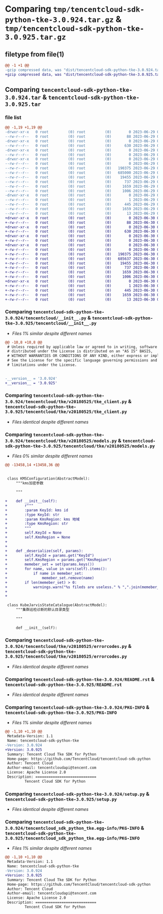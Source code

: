 # Comparing `tmp/tencentcloud-sdk-python-tke-3.0.924.tar.gz` & `tmp/tencentcloud-sdk-python-tke-3.0.925.tar.gz`

## filetype from file(1)

```diff
@@ -1 +1 @@
-gzip compressed data, was "dist/tencentcloud-sdk-python-tke-3.0.924.tar", last modified: Thu Jun 29 00:48:14 2023, max compression
+gzip compressed data, was "dist/tencentcloud-sdk-python-tke-3.0.925.tar", last modified: Fri Jun 30 02:24:35 2023, max compression
```

## Comparing `tencentcloud-sdk-python-tke-3.0.924.tar` & `tencentcloud-sdk-python-tke-3.0.925.tar`

### file list

```diff
@@ -1,19 +1,19 @@
-drwxr-xr-x   0 root         (0) root         (0)        0 2023-06-29 00:48:14.000000 tencentcloud-sdk-python-tke-3.0.924/
--rw-r--r--   0 root         (0) root         (0)       88 2023-06-29 00:48:14.000000 tencentcloud-sdk-python-tke-3.0.924/setup.cfg
-drwxr-xr-x   0 root         (0) root         (0)        0 2023-06-29 00:48:14.000000 tencentcloud-sdk-python-tke-3.0.924/tencentcloud/
--rw-r--r--   0 root         (0) root         (0)      630 2023-06-29 00:48:14.000000 tencentcloud-sdk-python-tke-3.0.924/tencentcloud/__init__.py
-drwxr-xr-x   0 root         (0) root         (0)        0 2023-06-29 00:48:14.000000 tencentcloud-sdk-python-tke-3.0.924/tencentcloud/tke/
--rw-r--r--   0 root         (0) root         (0)        0 2023-06-29 00:48:14.000000 tencentcloud-sdk-python-tke-3.0.924/tencentcloud/tke/__init__.py
-drwxr-xr-x   0 root         (0) root         (0)        0 2023-06-29 00:48:14.000000 tencentcloud-sdk-python-tke-3.0.924/tencentcloud/tke/v20180525/
--rw-r--r--   0 root         (0) root         (0)        0 2023-06-29 00:48:14.000000 tencentcloud-sdk-python-tke-3.0.924/tencentcloud/tke/v20180525/__init__.py
--rw-r--r--   0 root         (0) root         (0)   190375 2023-06-29 00:48:14.000000 tencentcloud-sdk-python-tke-3.0.924/tencentcloud/tke/v20180525/tke_client.py
--rw-r--r--   0 root         (0) root         (0)   685000 2023-06-29 00:48:14.000000 tencentcloud-sdk-python-tke-3.0.924/tencentcloud/tke/v20180525/models.py
--rw-r--r--   0 root         (0) root         (0)    19455 2023-06-29 00:48:14.000000 tencentcloud-sdk-python-tke-3.0.924/tencentcloud/tke/v20180525/errorcodes.py
--rw-r--r--   0 root         (0) root         (0)      737 2023-06-29 00:48:14.000000 tencentcloud-sdk-python-tke-3.0.924/README.rst
--rw-r--r--   0 root         (0) root         (0)     1659 2023-06-29 00:48:14.000000 tencentcloud-sdk-python-tke-3.0.924/PKG-INFO
--rw-r--r--   0 root         (0) root         (0)     1006 2023-06-29 00:48:14.000000 tencentcloud-sdk-python-tke-3.0.924/setup.py
-drwxr-xr-x   0 root         (0) root         (0)        0 2023-06-29 00:48:14.000000 tencentcloud-sdk-python-tke-3.0.924/tencentcloud_sdk_python_tke.egg-info/
--rw-r--r--   0 root         (0) root         (0)        1 2023-06-29 00:48:14.000000 tencentcloud-sdk-python-tke-3.0.924/tencentcloud_sdk_python_tke.egg-info/dependency_links.txt
--rw-r--r--   0 root         (0) root         (0)      445 2023-06-29 00:48:14.000000 tencentcloud-sdk-python-tke-3.0.924/tencentcloud_sdk_python_tke.egg-info/SOURCES.txt
--rw-r--r--   0 root         (0) root         (0)     1659 2023-06-29 00:48:14.000000 tencentcloud-sdk-python-tke-3.0.924/tencentcloud_sdk_python_tke.egg-info/PKG-INFO
--rw-r--r--   0 root         (0) root         (0)       13 2023-06-29 00:48:14.000000 tencentcloud-sdk-python-tke-3.0.924/tencentcloud_sdk_python_tke.egg-info/top_level.txt
+drwxr-xr-x   0 root         (0) root         (0)        0 2023-06-30 02:24:35.000000 tencentcloud-sdk-python-tke-3.0.925/
+-rw-r--r--   0 root         (0) root         (0)       88 2023-06-30 02:24:35.000000 tencentcloud-sdk-python-tke-3.0.925/setup.cfg
+drwxr-xr-x   0 root         (0) root         (0)        0 2023-06-30 02:24:35.000000 tencentcloud-sdk-python-tke-3.0.925/tencentcloud/
+-rw-r--r--   0 root         (0) root         (0)      630 2023-06-30 02:24:35.000000 tencentcloud-sdk-python-tke-3.0.925/tencentcloud/__init__.py
+drwxr-xr-x   0 root         (0) root         (0)        0 2023-06-30 02:24:35.000000 tencentcloud-sdk-python-tke-3.0.925/tencentcloud/tke/
+-rw-r--r--   0 root         (0) root         (0)        0 2023-06-30 02:24:35.000000 tencentcloud-sdk-python-tke-3.0.925/tencentcloud/tke/__init__.py
+drwxr-xr-x   0 root         (0) root         (0)        0 2023-06-30 02:24:35.000000 tencentcloud-sdk-python-tke-3.0.925/tencentcloud/tke/v20180525/
+-rw-r--r--   0 root         (0) root         (0)        0 2023-06-30 02:24:35.000000 tencentcloud-sdk-python-tke-3.0.925/tencentcloud/tke/v20180525/__init__.py
+-rw-r--r--   0 root         (0) root         (0)   190375 2023-06-30 02:24:35.000000 tencentcloud-sdk-python-tke-3.0.925/tencentcloud/tke/v20180525/tke_client.py
+-rw-r--r--   0 root         (0) root         (0)   685637 2023-06-30 02:24:35.000000 tencentcloud-sdk-python-tke-3.0.925/tencentcloud/tke/v20180525/models.py
+-rw-r--r--   0 root         (0) root         (0)    19455 2023-06-30 02:24:35.000000 tencentcloud-sdk-python-tke-3.0.925/tencentcloud/tke/v20180525/errorcodes.py
+-rw-r--r--   0 root         (0) root         (0)      737 2023-06-30 02:24:35.000000 tencentcloud-sdk-python-tke-3.0.925/README.rst
+-rw-r--r--   0 root         (0) root         (0)     1659 2023-06-30 02:24:35.000000 tencentcloud-sdk-python-tke-3.0.925/PKG-INFO
+-rw-r--r--   0 root         (0) root         (0)     1006 2023-06-30 02:24:35.000000 tencentcloud-sdk-python-tke-3.0.925/setup.py
+drwxr-xr-x   0 root         (0) root         (0)        0 2023-06-30 02:24:35.000000 tencentcloud-sdk-python-tke-3.0.925/tencentcloud_sdk_python_tke.egg-info/
+-rw-r--r--   0 root         (0) root         (0)        1 2023-06-30 02:24:35.000000 tencentcloud-sdk-python-tke-3.0.925/tencentcloud_sdk_python_tke.egg-info/dependency_links.txt
+-rw-r--r--   0 root         (0) root         (0)      445 2023-06-30 02:24:35.000000 tencentcloud-sdk-python-tke-3.0.925/tencentcloud_sdk_python_tke.egg-info/SOURCES.txt
+-rw-r--r--   0 root         (0) root         (0)     1659 2023-06-30 02:24:35.000000 tencentcloud-sdk-python-tke-3.0.925/tencentcloud_sdk_python_tke.egg-info/PKG-INFO
+-rw-r--r--   0 root         (0) root         (0)       13 2023-06-30 02:24:35.000000 tencentcloud-sdk-python-tke-3.0.925/tencentcloud_sdk_python_tke.egg-info/top_level.txt
```

### Comparing `tencentcloud-sdk-python-tke-3.0.924/tencentcloud/__init__.py` & `tencentcloud-sdk-python-tke-3.0.925/tencentcloud/__init__.py`

 * *Files 1% similar despite different names*

```diff
@@ -10,8 +10,8 @@
 # Unless required by applicable law or agreed to in writing, software
 # distributed under the License is distributed on an "AS IS" BASIS,
 # WITHOUT WARRANTIES OR CONDITIONS OF ANY KIND, either express or implied.
 # See the License for the specific language governing permissions and
 # limitations under the License.
 
 
-__version__ = '3.0.924'
+__version__ = '3.0.925'
```

### Comparing `tencentcloud-sdk-python-tke-3.0.924/tencentcloud/tke/v20180525/tke_client.py` & `tencentcloud-sdk-python-tke-3.0.925/tencentcloud/tke/v20180525/tke_client.py`

 * *Files identical despite different names*

### Comparing `tencentcloud-sdk-python-tke-3.0.924/tencentcloud/tke/v20180525/models.py` & `tencentcloud-sdk-python-tke-3.0.925/tencentcloud/tke/v20180525/models.py`

 * *Files 0% similar despite different names*

```diff
@@ -13458,14 +13458,36 @@
 
 
 class KMSConfiguration(AbstractModel):
     """kms加密参数
 
     """
 
+    def __init__(self):
+        r"""
+        :param KeyId: kms id
+        :type KeyId: str
+        :param KmsRegion: kms 地域
+        :type KmsRegion: str
+        """
+        self.KeyId = None
+        self.KmsRegion = None
+
+
+    def _deserialize(self, params):
+        self.KeyId = params.get("KeyId")
+        self.KmsRegion = params.get("KmsRegion")
+        memeber_set = set(params.keys())
+        for name, value in vars(self).items():
+            if name in memeber_set:
+                memeber_set.remove(name)
+        if len(memeber_set) > 0:
+            warnings.warn("%s fileds are useless." % ",".join(memeber_set))
+        
+
 
 class KubeJarvisStateCatalogue(AbstractModel):
     """集群巡检诊断的默认目录类型
 
     """
 
     def __init__(self):
```

### Comparing `tencentcloud-sdk-python-tke-3.0.924/tencentcloud/tke/v20180525/errorcodes.py` & `tencentcloud-sdk-python-tke-3.0.925/tencentcloud/tke/v20180525/errorcodes.py`

 * *Files identical despite different names*

### Comparing `tencentcloud-sdk-python-tke-3.0.924/README.rst` & `tencentcloud-sdk-python-tke-3.0.925/README.rst`

 * *Files identical despite different names*

### Comparing `tencentcloud-sdk-python-tke-3.0.924/PKG-INFO` & `tencentcloud-sdk-python-tke-3.0.925/PKG-INFO`

 * *Files 1% similar despite different names*

```diff
@@ -1,10 +1,10 @@
 Metadata-Version: 1.1
 Name: tencentcloud-sdk-python-tke
-Version: 3.0.924
+Version: 3.0.925
 Summary: Tencent Cloud Tke SDK for Python
 Home-page: https://github.com/TencentCloud/tencentcloud-sdk-python
 Author: Tencent Cloud
 Author-email: tencentcloudapi@tencent.com
 License: Apache License 2.0
 Description: ============================
         Tencent Cloud SDK for Python
```

### Comparing `tencentcloud-sdk-python-tke-3.0.924/setup.py` & `tencentcloud-sdk-python-tke-3.0.925/setup.py`

 * *Files identical despite different names*

### Comparing `tencentcloud-sdk-python-tke-3.0.924/tencentcloud_sdk_python_tke.egg-info/PKG-INFO` & `tencentcloud-sdk-python-tke-3.0.925/tencentcloud_sdk_python_tke.egg-info/PKG-INFO`

 * *Files 1% similar despite different names*

```diff
@@ -1,10 +1,10 @@
 Metadata-Version: 1.1
 Name: tencentcloud-sdk-python-tke
-Version: 3.0.924
+Version: 3.0.925
 Summary: Tencent Cloud Tke SDK for Python
 Home-page: https://github.com/TencentCloud/tencentcloud-sdk-python
 Author: Tencent Cloud
 Author-email: tencentcloudapi@tencent.com
 License: Apache License 2.0
 Description: ============================
         Tencent Cloud SDK for Python
```

